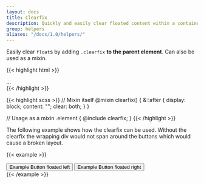 ```yaml
---
layout: docs
title: Clearfix
description: Quickly and easily clear floated content within a container by adding a clearfix utility.
group: helpers
aliases: "/docs/1.0/helpers/"
---
```


Easily clear `float`s by adding `.clearfix` **to the parent element**. Can also be used as a mixin.

{{< highlight html >}}
<div class="clearfix">...</div>
{{< /highlight >}}

{{< highlight scss >}}
// Mixin itself
@mixin clearfix() {
  &::after {
    display: block;
    content: "";
    clear: both;
  }
}

// Usage as a mixin
.element {
  @include clearfix;
}
{{< /highlight >}}

The following example shows how the clearfix can be used. Without the clearfix the wrapping div would not span around the buttons which would cause a broken layout.

{{< example >}}
<div class="bg-info clearfix">
  <button type="button" class="btn btn-secondary float-left">Example Button floated left</button>
  <button type="button" class="btn btn-secondary float-right">Example Button floated right</button>
</div>
{{< /example >}}
